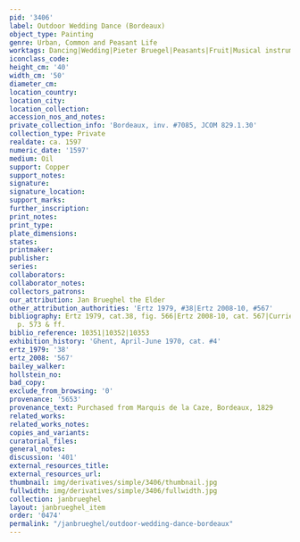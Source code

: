 ```yaml
---
pid: '3406'
label: Outdoor Wedding Dance (Bordeaux)
object_type: Painting
genre: Urban, Common and Peasant Life
worktags: Dancing|Wedding|Pieter Bruegel|Peasants|Fruit|Musical instruments
iconclass_code:
height_cm: '40'
width_cm: '50'
diameter_cm:
location_country:
location_city:
location_collection:
accession_nos_and_notes:
private_collection_info: 'Bordeaux, inv. #7085, JCOM 829.1.30'
collection_type: Private
realdate: ca. 1597
numeric_date: '1597'
medium: Oil
support: Copper
support_notes:
signature:
signature_location:
support_marks:
further_inscription:
print_notes:
print_type:
plate_dimensions:
states:
printmaker:
publisher:
series:
collaborators:
collaborator_notes:
collectors_patrons:
our_attribution: Jan Brueghel the Elder
other_attribution_authorities: 'Ertz 1979, #38|Ertz 2008-10, #567'
bibliography: Ertz 1979, cat.38, fig. 566|Ertz 2008-10, cat. 567|Currie & Allart 2012,
  p. 573 & ff.
biblio_reference: 10351|10352|10353
exhibition_history: 'Ghent, April-June 1970, cat. #4'
ertz_1979: '38'
ertz_2008: '567'
bailey_walker:
hollstein_no:
bad_copy:
exclude_from_browsing: '0'
provenance: '5653'
provenance_text: Purchased from Marquis de la Caze, Bordeaux, 1829
related_works:
related_works_notes:
copies_and_variants:
curatorial_files:
general_notes:
discussion: '401'
external_resources_title:
external_resources_url:
thumbnail: img/derivatives/simple/3406/thumbnail.jpg
fullwidth: img/derivatives/simple/3406/fullwidth.jpg
collection: janbrueghel
layout: janbrueghel_item
order: '0474'
permalink: "/janbrueghel/outdoor-wedding-dance-bordeaux"
---
```

